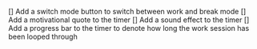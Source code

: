 [] Add a switch mode button to switch between work and break mode
[] Add a motivational quote to the timer
[] Add a sound effect to the timer
[] Add a progress bar to the timer to denote how long the work session has been looped through


